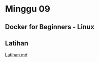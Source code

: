 # Minggu 09
## Docker for Beginners - Linux

## Latihan
[Latihan.md](https://github.com/AlfianZhanitra/tekn-cloud-computing/blob/main/minggu-09/Latihan.md)